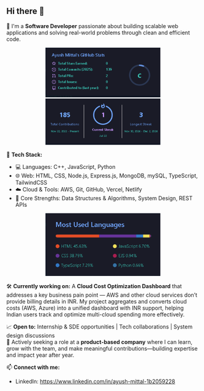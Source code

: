 ## Hi there 👋

🚀 I'm a **Software Developer** passionate about building scalable web applications and solving real-world problems through clean and efficient code.

<p align="center" display="flex">
      <img src="https://raw.githubusercontent.com/ayushmittal0608/ayushmittal0608/d3f56e855925147218bdf00311e1319f6d1941f9/total.PNG" width="300" />
      <img src="https://raw.githubusercontent.com/ayushmittal0608/ayushmittal0608/d3f56e855925147218bdf00311e1319f6d1941f9/streak.PNG" width="300" />
  </p>  

🔧 **Tech Stack:**
- 💻 Languages: C++, JavaScript, Python
- 🌐 Web: HTML, CSS, Node.js, Express.js, MongoDB, mySQL, TypeScript, TailwindCSS
- ☁️ Cloud & Tools: AWS, Git, GitHub, Vercel, Netlify
- 🧠 Core Strengths: Data Structures & Algorithms, System Design, REST APIs

<p align="center">
  <img src="https://raw.githubusercontent.com/ayushmittal0608/ayushmittal0608/c12946f0963d8530e64107d60da58de879dae376/languages.PNG" width="300" alt="My image" />
</p>

🛠️ **Currently working on:** A **Cloud Cost Optimization Dashboard** that addresses a key business pain point — AWS and other cloud services don’t provide billing details in INR. My project aggregates and converts cloud costs (AWS, Azure) into a unified dashboard with INR support, helping Indian users track and optimize multi-cloud spending more effectively.

📈 **Open to:** Internship & SDE opportunities | Tech collaborations | System design discussions  
🎯 Actively seeking a role at a **product-based company** where I can learn, grow with the team, and make meaningful contributions—building expertise and impact year after year.

📫 **Connect with me:**
- LinkedIn: https://www.linkedin.com/in/ayush-mittal-1b2059228
